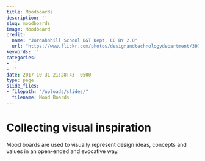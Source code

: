 ```yaml
---
title: Moodboards
description: ''
slug: moodboards
image: Moodboard
credit:
  name: "Jordahnhill School D&T Dept, CC BY 2.0"
  url: "https://www.flickr.com/photos/designandtechnologydepartment/3973280088/"
keywords: ''
categories:
- ''
- ''
date: 2017-10-31 21:28:43 -0500
type: page
slide_files:
- filepath: "/uploads/slides/"
  filename: Mood Boards
---
```

# Collecting visual inspiration

Mood boards are used to visually represent design ideas, concepts and values in an open-ended and evocative way.
